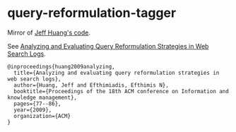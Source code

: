# query-reformulation-tagger
Mirror of [Jeff Huang's code](http://jeffhuang.com/reformulationClassifier.py).

See [Analyzing and Evaluating Query Reformulation Strategies in Web Search Logs](https://jeffhuang.com/Final_Reformulation_CIKM09.pdf).

```
@inproceedings{huang2009analyzing,
  title={Analyzing and evaluating query reformulation strategies in web search logs},
  author={Huang, Jeff and Efthimiadis, Efthimis N},
  booktitle={Proceedings of the 18th ACM conference on Information and knowledge management},
  pages={77--86},
  year={2009},
  organization={ACM}
}
```


